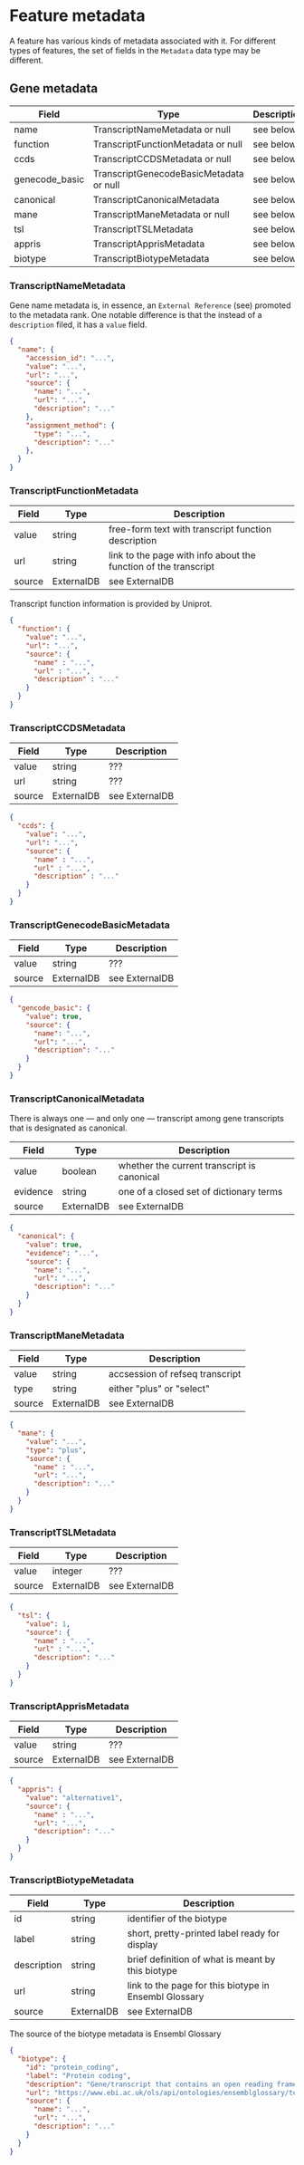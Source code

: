 # Feature metadata

A feature has various kinds of metadata associated with it. For different types of features, the set of fields in the `Metadata` data type may be different.

## Gene metadata

| Field          | Type                                    | Description |
|----------------|-----------------------------------------|-------------|
| name           | TranscriptNameMetadata or null          | see below
| function       | TranscriptFunctionMetadata or null      | see below
| ccds           | TranscriptCCDSMetadata or null          | see below
| genecode_basic | TranscriptGenecodeBasicMetadata or null | see below
| canonical      | TranscriptCanonicalMetadata             | see below
| mane           | TranscriptManeMetadata or null          | see below
| tsl            | TranscriptTSLMetadata                   | see below
| appris         | TranscriptApprisMetadata                | see below
| biotype        | TranscriptBiotypeMetadata               | see below


### TranscriptNameMetadata
Gene name metadata is, in essence, an `External Reference` (see) promoted to the metadata rank. One notable difference is that the instead of a `description` filed, it has a `value` field.


```json
{
  "name": {
    "accession_id": "...",
    "value": "...",
    "url": "...",
    "source": {
      "name": "...",
      "url": "...",
      "description": "..."
    },
    "assignment_method": {
      "type": "...",
      "description": "..."
    },
  }
}
```

### TranscriptFunctionMetadata

| Field  | Type       | Description |
|--------|------------|-------------|
| value  | string     | free-form text with transcript function description
| url    | string     | link to the page with info about the function of the transcript 
| source | ExternalDB | see ExternalDB

Transcript function information is provided by Uniprot.

```json
{
  "function": {
    "value": "...",
    "url": "...",
    "source": {
      "name" : "...",
      "url" : "...",
      "description" : "..."
    }
  }
}
```

### TranscriptCCDSMetadata

| Field  | Type       | Description |
|--------|------------|-------------|
| value  | string     | ???
| url    | string     | ??? 
| source | ExternalDB | see ExternalDB

```json
{
  "ccds": {
    "value": "...",
    "url": "...",
    "source": {
      "name" : "...",
      "url" : "...",
      "description" : "..."
    }
  }
}
```

### TranscriptGenecodeBasicMetadata

| Field  | Type       | Description |
|--------|------------|-------------|
| value  | string     | ???
| source | ExternalDB | see ExternalDB

```json
{
  "gencode_basic": {
    "value": true,
    "source": {
      "name": "...",
      "url": "...",
      "description": "..."
    }
  }
}
```

### TranscriptCanonicalMetadata

There is always one — and only one — transcript among gene transcripts that is designated as canonical.

| Field     | Type       | Description |
|-----------|------------|-------------|
| value     | boolean    | whether the current transcript is canonical
| evidence  | string     | one of a closed set of dictionary terms
| source    | ExternalDB | see ExternalDB

```json
{
  "canonical": {
    "value": true,
    "evidence": "...",
    "source": {
      "name": "...",
      "url": "...", 
      "description": "..."
    }
  }
}
```

### TranscriptManeMetadata

| Field     | Type       | Description |
|-----------|------------|-------------|
| value     | string     | accsession of refseq transcript
| type      | string     | either "plus" or "select"
| source    | ExternalDB | see ExternalDB

```json
{
  "mane": {
    "value": "...",
    "type": "plus",
    "source": {
      "name" : "...",
      "url": "...", 
      "description": "..."
    }
  }
}
```

### TranscriptTSLMetadata

| Field     | Type       | Description |
|-----------|------------|-------------|
| value     | integer    | ???
| source    | ExternalDB | see ExternalDB

```json
{
  "tsl": {
    "value": 1,
    "source": {
      "name" : "...",
      "url" : "...",
      "description": "..."
    }
  }
}
```

### TranscriptApprisMetadata
 
| Field     | Type       | Description |
|-----------|------------|-------------|
| value     | string     | ???
| source    | ExternalDB | see ExternalDB

```json
{
  "appris": {
    "value": "alternative1",
    "source": {
      "name" : "...",
      "url": "...", 
      "description": "..."
    }
  }
}
 ```

### TranscriptBiotypeMetadata

| Field       | Type       | Description |
|-------------|------------|-------------|
| id          | string     | identifier of the biotype
| label       | string     | short, pretty-printed label ready for display
| description | string     | brief definition of what is meant by this biotype
| url         | string     | link to the page for this biotype in Ensembl Glossary
| source      | ExternalDB | see ExternalDB

The source of the biotype metadata is Ensembl Glossary

```json
{
  "biotype": {
    "id": "protein_coding",
    "label": "Protein coding",
    "description": "Gene/transcript that contains an open reading frame (ORF).",
    "url": "https://www.ebi.ac.uk/ols/api/ontologies/ensemblglossary/terms?iri=http://ensembl.org/glossary/ENSGLOSSARY_0000026",
    "source": {
      "name": "...",
      "url": "...",
      "description": "..."
    }
  }
}
```

